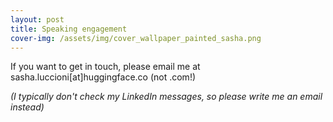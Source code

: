 ```yaml
---
layout: post
title: Speaking engagement
cover-img: /assets/img/cover_wallpaper_painted_sasha.png
---
```


If you want to get in touch, please email me at sasha.luccioni[at]huggingface.co (not .com!)

_(I typically don't check my LinkedIn messages, so please write me an email instead)_
